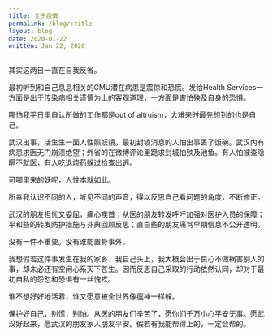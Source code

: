 ```yaml
---
title: 关于疫情
permalink: /blog/:title
layout: blog
date: 2020-01-22
written: Jan 22, 2020
---
```


其实这两日一直在自我反省。

最初听到和自己息息相关的CMU潜在病患是震惊和恐慌。发给Health Services一方面是出于传染病相关谨慎为上的客观道理，一方面是害怕殃及自身的恐惧。

哪怕我平日里自认所做的工作都是out of altruism，大难来时最先想到的也是自己。

武汉出事，活生生一面人性照妖镜。最初封锁消息的人怕出事丢了饭碗。武汉内有病患求医无门崩溃绝望；外省的在微博评论里跪求封城怕殃及池鱼。有人怕被查隐瞒不就医，有人吃退烧药躲过检查出逃。

可哪里来的妖呢，人性本就如此。

所幸我认识不同的人，听见不同的声音，得以反思自己看问题的角度，不断修正。

武汉的朋友担忧又委屈，痛心疾首；从医的朋友转发呼吁加强对医护人员的保障；平和些的转发防护措施与非典回顾反思；直白些的朋友痛骂早期信息不公开透明。

没有一件不重要。没有谁能置身事外。

我想假若这件事发生在我的家乡、我自己头上，我大概会出于良心不做祸害别人的事，却未必还有空闲心系天下苍生。因而反思自己采取的行动依然认同，却对于最初自私的怨怼和恐惧有一丝愧疚。

谁不想好好地活着，谁又愿意被全世界像瘟神一样躲。

保护好自己，别慌，别怕。从医的朋友们辛苦了，愿你们千万小心平安无事。愿武汉好起来，愿武汉的朋友家人朋友平安。假若有我能帮得上的，一定会帮的。